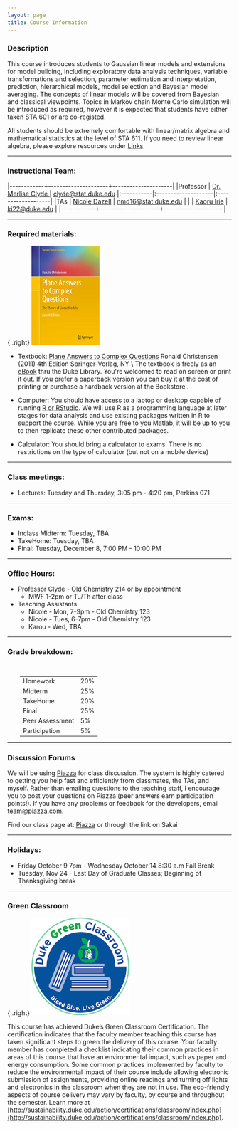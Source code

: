 ```yaml
---
layout: page
title: Course Information
---
```

### Description

This course introduces students to Gaussian linear models and
extensions for model building, including exploratory data analysis
techniques, variable transformations and selection, parameter
estimation and interpretation, prediction, hierarchical models, model
selection and Bayesian model averaging. The concepts of linear models
will be covered from Bayesian and classical viewpoints. Topics in
Markov chain Monte Carlo simulation will be introduced as required,
however it is expected that students have either taken STA 601 or are
co-registed.

All students should be extremely comfortable with linear/matrix algebra and
mathematical statistics at the level of STA 611.  If you need to
review linear algebra, please explore resources under [Links](/links)

* * *

### Instructional Team:

|------------+---------------------+---------------------|
|Professor   | [Dr. Merlise Clyde ](http://stat.duke.edu/~clyde) | [clyde@stat.duke.edu](mailto:mine@stat.duke.edu)
|:-----------|:--------------------|:-------------------|
|TAs         | [Nicole Dazell](http://nicoledalzellduke.weebly.com)     | [nmd16@stat.duke.edu](mailto:) |
|            | [Kaoru Irie](https://stat.duke.edu/~ki22)       | [ki22@duke.edu](mailto:phillip.lee@duke.edu) |
|------------+---------------------+---------------------|

* * *

### Required materials:

{:.right}
![Plane Answers to Complex Questions](plane.jpg)

* Textbook: [Plane Answers to Complex
Questions](http://getitatduke.library.duke.edu/?sid=sersol&SS_jc=TC0000508493&title=Plane%20Answers%20to%20Complex%20Questions%3A%20The%20Theory%20of%20Linear%20Models)
Ronald Christensen (2011) 4th Edition Springer-Verlag, NY \\
The textbook is freely as an [eBook](http://getitatduke.library.duke.edu/?sid=sersol&SS_jc=TC0000508493&title=Plane%20Answers%20to%20Complex%20Questions%3A%20The%20Theory%20of%20Linear%20Models)
thru the Duke Library. You're welcomed to read on screen or print it
out. If you prefer a paperback version you can buy it at the cost of
printing or purchase a hardback version at the Bookstore
.

* Computer: You should have access to a laptop or desktop capable of
  running [R or RStudio](/links).  We will use R as a programming language
  at later stages for data analysis and use existing packages written
  in R to support the course. While you are free to you Matlab, it
  will be up to you to then replicate these other contributed
  packages.

* Calculator: You should bring a calculator to exams. There is no
  restrictions on the type of calculator (but not on a mobile device)


* * *

### Class meetings:
* Lectures: Tuesday and Thursday, 3:05 pm - 4:20 pm, Perkins 071 

* * *

### <a name="exams"></a>Exams:

* Inclass Midterm:  Tuesday, TBA
* TakeHome: Tuesday, TBA
* Final: Tuesday, December 8, 7:00 PM - 10:00 PM

* * *

### <a name="oh"></a>Office Hours:
* Professor Clyde -  Old Chemistry 214 or by appointment
    * MWF 1-2pm or Tu/Th after class
* Teaching Assistants
    * Nicole  - Mon, 7-9pm  - Old Chemistry 123
    * Nicole  - Tues, 6-7pm - Old Chemistry 123
    * Karou   - Wed, TBA

* * *

### <a name="grading"></a>Grade breakdown:

<div style="padding-left:2em;padding-top:1em;">
<table style="width:400px;">
<tr> <td> Homework              </td> <td> 20% </td></tr>
<tr> <td> Midterm         </td> <td> 25% </td></tr>
<tr> <td> TakeHome        </td> <td> 20% </td></tr>
<tr> <td> Final            </td> <td> 25% </td></tr>
<tr> <td> Peer Assessment        </td> <td> 5% </td></tr>
<tr> <td> Participation        </td> <td> 5% </td></tr>

</table>
</div>

* * *

### Discussion Forums

We will be using
[Piazza](https://piazza.com/duke/fall2015/sta72101f15/home) for class
discussion. The system is highly catered to getting you help fast and
efficiently from classmates, the TAs, and myself. Rather than emailing
questions to the teaching staff, I encourage you to post your
questions on Piazza (peer answers earn participation points!). If you
have any problems or feedback for the developers, email
team@piazza.com.

Find our class page at: [Piazza](https://piazza.com/duke/fall2015/sta72101f15/home)  or through the link on Sakai

***

### Holidays:


* Friday October 9 7pm - Wednesday October 14 8:30 a.m Fall Break
* Tuesday, Nov 24 - Last Day of Graduate Classes; Beginning of Thanksgiving break

* * *

### Green Classroom

{:.right}
![DukeGreenClassroomCertification](DukeGreenClassroomCertification-Logo.png)

This course has achieved Duke’s Green Classroom Certification. The certification indicates that the faculty member teaching this course has taken significant steps to green the delivery of this course. Your faculty member has completed a checklist indicating their common practices in areas of this course that have an environmental impact, such as paper and energy consumption. Some common practices implemented by faculty to reduce the environmental impact of their course include allowing electronic submission of assignments, providing online readings and turning off lights and electronics in the classroom when they are not in use. The eco-friendly aspects of course delivery may vary by faculty, by course and throughout the semester. Learn more at [http://sustainability.duke.edu/action/certifications/classroom/index.php](http://sustainability.duke.edu/action/certifications/classroom/index.php).
